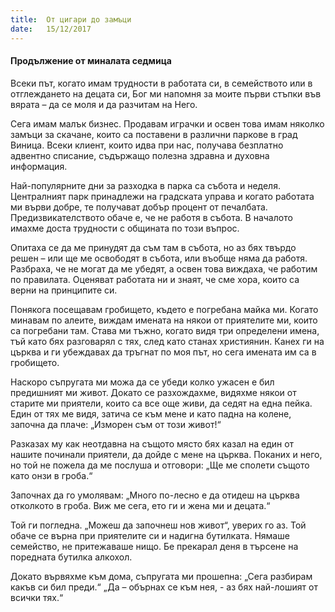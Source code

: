 ```yaml
---
title:  От цигари до замъци
date:   15/12/2017
---
```


#### Продължение от миналата седмица

Всеки път, когато имам трудности в работата си, в семейството или в отглеждането на децата си, Бог ми напомня за моите първи стъпки във вярата – да се моля и да разчитам на Него.

Сега имам малък бизнес. Продавам играчки и освен това имам няколко замъци за скачане, които са поставени в различни паркове в град Виница. Всеки клиент, които идва при нас, получава безплатно адвентно списание, съдържащо полезна здравна и духовна информация.

Най-популярните дни за разходка в парка са събота и неделя. Централният парк принадлежи на градската управа и когато работата ми върви добре, те получават добър процент от печалбата. Предизвикателството обаче е, че не работя в събота. В началото имахме доста трудности с общината по този въпрос.

Опитаха се да ме принудят да съм там в събота, но аз бях твърдо решен – или ще ме освободят в събота, или въобще няма да работя. Разбраха, че не могат да ме убедят, а освен това виждаха, че работим по правилата. Оценяват работата ни и знаят, че сме хора, които са верни на принципите си.

Понякога посещавам гробището, където е погребана майка ми. Когато минавам по алеите, виждам имената на някои от приятелите ми, които са погребани там. Става ми тъжно, когато видя три определени имена, тъй като бях разговарял с тях, след като станах християнин. Канех ги на църква и ги убеждавах да тръгнат по моя път, но сега имената им са в гробището.

Наскоро съпругата ми можа да се убеди колко ужасен е бил предишният ми живот. Докато се разхождахме, видяхме някои от старите ми приятели, които са все още живи, да седят на една пейка. Един от тях ме видя, затича се към мене и като падна на колене, започна да плаче: „Изморен съм от този живот!“

Разказах му как неотдавна на същото място бях казал на един от нашите починали приятели, да дойде с мене на църква. Поканих и него, но той не пожела да ме послуша и отговори: „Ще ме сполети същото като онзи в гроба.“

Започнах да го умолявам: „Много по-лесно е да отидеш на църква отколкото в гроба. Виж ме сега, ето ги и жена ми и децата.“

Той ги погледна. „Можеш да започнеш нов живот“, уверих го аз. Той обаче се върна при приятелите си и надигна бутилката. Нямаше семейство, не притежаваше нищо. Бе прекарал деня в търсене на поредната бутилка алкохол.

Докато вървяхме към дома, съпругата ми прошепна: „Сега разбирам какъв си бил преди.“ „Да – обърнах се към нея, - аз бях най-лошият от всички тях.“